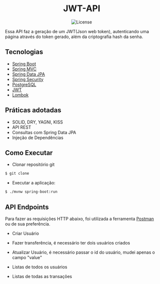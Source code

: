<h1 align="center">
  JWT-API
</h1>

<p align="center">
 <img src="https://img.shields.io/static/v1?label=License&message=MIT&color=8257E5&labelColor=000000" alt="License" />
</p>

Essa API faz a geração de um JWT(Json web token), autenticando uma página através do token gerado, além da criptografia hash da senha.


## Tecnologias
 
- [Spring Boot](https://spring.io/projects/spring-boot)
- [Spring MVC](https://docs.spring.io/spring-framework/reference/web/webmvc.html)
- [Spring Data JPA](https://spring.io/projects/spring-data-jpa)
- [Spring Security](https://spring.io/projects/spring-security)
- [PostgreSQL](https://www.postgresql.org/download/)
- [JWT](https://jwt.io)
- [Lombok](https://projectlombok.org)

## Práticas adotadas

- SOLID, DRY, YAGNI, KISS
- API REST
- Consultas com Spring Data JPA
- Injeção de Dependências

## Como Executar

- Clonar repositório git
```bash
$ git clone 
```
- Executar a aplicação:
```bash
$ ./mvnw spring-boot:run
```

## API Endpoints

Para fazer as requisições HTTP abaixo, foi utilizada a ferramenta [Postman](https://www.postman.com/downloads/) ou de sua preferência.

- Criar Usuário



- Fazer transferência, é necessário ter dois usuários criados


- Atualizar Usuário, é necessário passar o id do usuário, mudei apenas o campo "value"



- Listas de todos os usuários




- Listas de todas as transações


